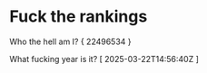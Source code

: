 # Fuck the rankings

Who the hell am I?
{ 22496534 }

What fucking year is it?
[ 2025-03-22T14:56:40Z ]
